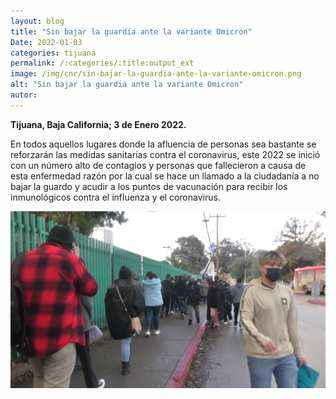 ```yaml
---
layout: blog
title: "Sin bajar la guardia ante la variante Omicron"
Date: 2022-01-03
categories: tijuana
permalink: /:categories/:title:output_ext
image: /img/cnr/sin-bajar-la-guardia-ante-la-variante-omicron.png
alt: "Sin bajar la guardia ante la variante Omicron"
autor:
---
```


**Tijuana, Baja California; 3 de Enero 2022.** 

En todos aquellos lugares donde la afluencia de personas sea bastante se reforzarán las medidas sanitarias contra el coronavirus, este 2022 se inició con un número alto de contagios y personas que fallecieron a causa de esta enfermedad razón por la cual se hace un llamado a la ciudadanía a no bajar la guardo y acudir a los puntos de vacunación para recibir los inmunológicos contra el influenza y el coronavirus.

<div id="carouselExampleSlidesOnly" class="carousel slide" data-ride="carousel">
  <div class="carousel-inner">
    <div class="carousel-item active">
       <img class="d-block w-100" src="/img/cnr/sin-bajar-la-guardia-ante-la-variante-omicron.png" loading="lazy"  alt="Sin bajar la guardia ante la variante Omicron">
    </div>
  </div>
</div>
